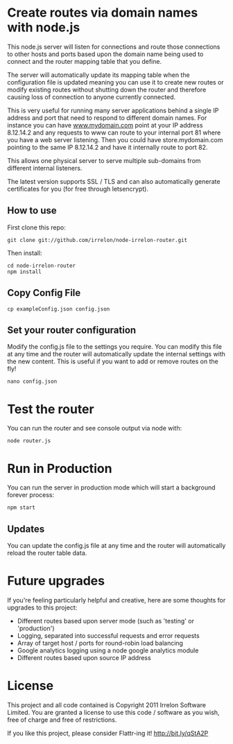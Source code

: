 # Create routes via domain names with node.js

This node.js server will listen for connections and route those connections to
other hosts and ports based upon the domain name being used to connect and the
router mapping table that you define.

The server will automatically update its mapping table when the configuration
file is updated meaning you can use it to create new routes or modify existing
routes without shutting down the router and therefore causing loss of connection
to anyone currently connected.

This is very useful for running many server applications behind a single IP
address and port that need to respond to different domain names. For instance
you can have www.mydomain.com point at your IP address 8.12.14.2 and any
requests to www can route to your internal port 81 where you have a web server
listening. Then you could have store.mydomain.com pointing to the same IP
8.12.14.2 and have it internally route to port 82.

This allows one physical server to serve multiple sub-domains from different
internal listeners.

The latest version supports SSL / TLS and can also automatically generate
certificates for you (for free through letsencrypt).

## How to use

First clone this repo:

    git clone git://github.com/irrelon/node-irrelon-router.git

Then install:

	cd node-irrelon-router
    npm install

## Copy Config File

	cp exampleConfig.json config.json

## Set your router configuration

Modify the config.js file to the settings you require. You can modify this file at any time and the router will automatically update the internal settings with the new content. This is useful if you want to add or remove routes on the fly!

    nano config.json

# Test the router

You can run the router and see console output via node with:

    node router.js

# Run in Production
You can run the server in production mode which will start a background forever process:

	npm start

## Updates

You can update the config.js file at any time and the router will automatically reload the router table data.

# Future upgrades

If you're feeling particularly helpful and creative, here are some thoughts for upgrades to this project:

* Different routes based upon server mode (such as 'testing' or 'production')
* Logging, separated into successful requests and error requests
* Array of target host / ports for round-robin load balancing
* Google analytics logging using a node google analytics module
* Different routes based upon source IP address

# License

This project and all code contained is Copyright 2011 Irrelon Software Limited. You are granted a license to use this code / software as you wish, free of charge and free of restrictions.

If you like this project, please consider Flattr-ing it! http://bit.ly/qStA2P
